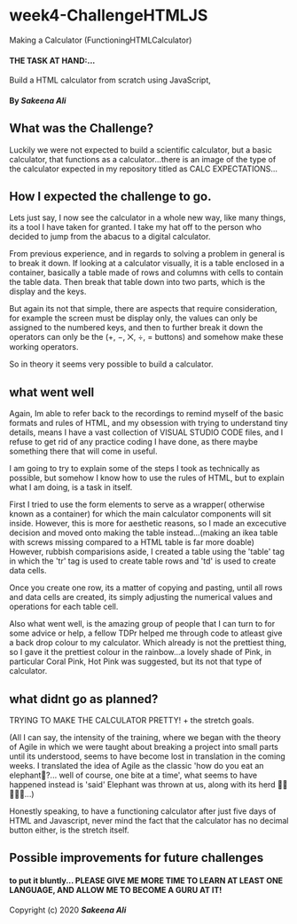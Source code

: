 # week4-ChallengeHTMLJS
Making a Calculator 
(FunctioningHTMLCalculator)

#### THE TASK AT HAND:... 
Build a HTML calculator from scratch using JavaScript, 

#### By _**Sakeena Ali**_

## What was the Challenge?
Luckily we were not expected to build a scientific calculator, but a basic calculator, that functions as a calculator...there is an image of the type of the calculator expected in my repository titled as CALC EXPECTATIONS... 


## How I expected the challenge to go.
Lets just say, I now see the calculator in a whole new way, like many things, its a tool I have taken for granted. I take my hat off to the person who decided to jump from the abacus to a digital calculator. 

From previous experience, and in regards to solving a problem in general is to break it down. If looking at a calculator visually, it is a table enclosed in a container, basically a table made of rows and columns with cells to contain the table data. Then break that table down into two parts, which is the display and the keys. 

But again its not that simple, there are aspects that require consideration, for example the screen must be display only, the values can only be assigned to the numbered keys, and then to further break it down the operators can only be the (+, −, ⨉, ÷, = buttons) and somehow make these working operators.

So in theory it seems very possible to build a calculator. 

## what went well

Again, Im able to refer back to the recordings to remind myself of the basic formats and rules of HTML, and my obsession with trying to understand tiny details, means I have a vast collection of VISUAL STUDIO CODE files, and I refuse to get rid of any practice coding I have done, as there maybe something there that will come in useful. 

I am going to try to explain some of the steps I took as technically as possible, but somehow I know how to use the rules of HTML, but to explain what I am doing, is a task in itself. 

First I tried to use the form elements to serve as a wrapper( otherwise known as a container) for which the main calculator components will sit inside. However, this is more for aesthetic reasons, so I made an excecutive decision and moved onto making the table instead...(making an ikea table with screws missing compared to a HTML table is far more doable) However, rubbish comparisions aside, I created a table using the 'table' tag in which the 'tr' tag is used to create table rows and 'td' is used to create data cells.

Once you create one row, its a matter of copying and pasting, until all rows and data cells are created, its simply adjusting the numerical values and operations for each table cell. 

Also what went well, is the amazing group of people that I can turn to for some advice or help, a fellow TDPr helped me through code to atleast give a back drop colour to my calculator. Which already is not the prettiest thing, so I gave it the prettiest colour in the rainbow...a lovely shade of Pink, in particular Coral Pink, Hot Pink was suggested, but its not that type of calculator. 


## what didnt go as planned?
TRYING TO MAKE THE CALCULATOR PRETTY! + the stretch goals. 

(All I can say, the intensity of the training, where we began with the theory of Agile in which we were taught about breaking a project into small parts until its understood, seems to have become lost in translation in the coming weeks.
I translated the idea of Agile as the classic 'how do you eat an elephant🐘?... well of course, one bite at a time', what seems to have happened instead is 'said' Elephant was thrown at us, along with its herd 🐘🐘🐘🐘🐘...)

Honestly speaking, to have a functioning calculator after just five days of HTML and Javascript, never mind the fact that the calculator has no decimal button either, is the stretch itself. 

## Possible improvements for future challenges

#### to put it bluntly... PLEASE GIVE ME MORE TIME TO LEARN AT LEAST ONE LANGUAGE, AND ALLOW ME TO BECOME A GURU AT IT! 


Copyright (c) 2020 **_Sakeena Ali_**

